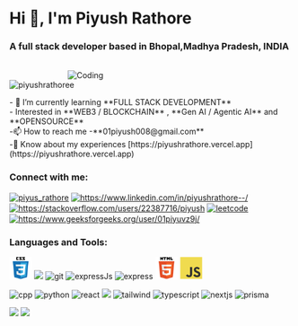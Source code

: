 </div>

<h1 align="left">Hi 👋, I'm Piyush Rathore</h1>
<h3 align="left">
  A full stack developer based in Bhopal,Madhya Pradesh, INDIA
</h3>
<br />
<img
  align="right"
  alt="Coding"
  width="400"
  src="https://camo.githubusercontent.com/2366b34bb903c09617990fb5fff4622f3e941349e846ddb7e73df872a9d21233/68747470733a2f2f63646e2e6472696262626c652e636f6d2f75736572732f3733303730332f73637265656e73686f74732f363538313234332f6176656e746f2e676966"
/>
<p align="left">
  <img
    src="https://komarev.com/ghpvc/?username=piyushrathoree&label=Profile%20views&color=0e75b6&style=flat"
    alt="piyushrathoree "
  />
</p>
<span>- 🌱 I’m currently learning **FULL STACK DEVELOPMENT** </span></br><span> - Interested in **WEB3 / BLOCKCHAIN** , **Gen AI / Agentic AI** and **OPENSOURCE**</span></br>
-📫 How to reach me -**01piyush008@gmail.com** </br>-📄
Know about my experiences
[https://piyushrathore.vercel.app](https://piyushrathore.vercel.app) 


<h3 align="left">Connect with me:</h3>
<p align="left">
  <a href="https://twitter.com/piyus_rathore" target="blank"
    ><img
      align="center"
      src="https://raw.githubusercontent.com/rahuldkjain/github-profile-readme-generator/master/src/images/icons/Social/twitter.svg"
      alt="piyus_rathore"
      height="30"
      width="40"
  /></a>
  <a
    href="https://www.linkedin.com/in/piyushrathore--/"
    target="blank"
    ><img
      align="center"
      src="https://raw.githubusercontent.com/rahuldkjain/github-profile-readme-generator/master/src/images/icons/Social/linked-in-alt.svg"
      alt="https://www.linkedin.com/in/piyushrathore--/"
      height="30"
      width="40"
  /></a>
  <a
    href="https://stackoverflow.com/users/22387716/piyush"
    target="blank"
    ><img
      align="center"
      src="https://raw.githubusercontent.com/rahuldkjain/github-profile-readme-generator/master/src/images/icons/Social/stack-overflow.svg"
      alt="https://stackoverflow.com/users/22387716/piyush"
      height="30"
      width="40"
  /></a>
  <a
    href="https://leetcode.com/u/PIYUS008/"
    target="blank"
    ><img
      align="center"
      src="https://img.icons8.com/?size=100&id=wDGo581Ea5Nf&format=png&color=fafafa"
      alt="leetcode"
      height="30"
      width="40"
  /></a>
  <a
    href="https://www.geeksforgeeks.org/user/01piyuvz9j/"
    target="blank"
    ><img
      align="center"
      src="https://raw.githubusercontent.com/rahuldkjain/github-profile-readme-generator/master/src/images/icons/Social/geeks-for-geeks.svg"
      alt="https://www.geeksforgeeks.org/user/01piyuvz9j/"
      height="30"
      width="40"
  /></a>
</p>
<h3 align="left">Languages and Tools:</h3>
<p align="left">
  <img
    src="https://raw.githubusercontent.com/devicons/devicon/master/icons/css3/css3-original-wordmark.svg"
    alt="css3"
    width="40"
    height="40"
  />
  <img src="https://img.icons8.com/?size=48&id=54087&format=png" height="40" />
  <img
    src="https://www.vectorlogo.zone/logos/git-scm/git-scm-icon.svg"
    alt="git"
    width="40"
    height="40"
  />
 <img src="https://img.icons8.com/?size=100&id=WNoJgbzDr3i2&format=png&color=000000"  
     alt="expressJs"
    width="40"
    height="40">
 <img src="https://voyager.postman.com/logo/postman-logo-icon-orange.svg" alt="express" height="40">
  <img
    src="https://raw.githubusercontent.com/devicons/devicon/master/icons/html5/html5-original-wordmark.svg"
    alt="html5"
    width="40"
    height="40"
  />
   <img
    src="https://raw.githubusercontent.com/devicons/devicon/master/icons/javascript/javascript-original.svg"
    alt="javascript"
    width="40"
    height="40"
  />
  
  <img
    src="https://img.icons8.com/?size=100&id=40669&format=png&color=000000"
    alt="cpp"
    width="40"
    height="40"
  />
    <img
    src="https://img.icons8.com/?size=100&id=hGdCwhSHUe6L&format=png&color=000000"
    alt="python"
    width="40"
    height="40"
  />
  <img src="https://imgs.search.brave.com/UH41hw6s-Q0xDq2hWu-oE_lFgBYKN7wrcokBbVhK2E0/rs:fit:32:32:1:0/g:ce/aHR0cDovL2Zhdmlj/b25zLnNlYXJjaC5i/cmF2ZS5jb20vaWNv/bnMvNjdjMjVlZmYz/MDU2NTQ5NTE1NWNl/M2Q0NDZjMTkzODY3/OGY5ZmM3YzE4NGRk/ZjNkYmUyNzRkM2Ex/NGQ0ZmZkOS9yZWFj/dC5kZXYv" alt="react" height="40">
  <img src="https://img.icons8.com/?size=48&id=74402&format=png" height="40" />
  <img
    src="https://img.icons8.com/?size=48&id=CIAZz2CYc6Kc&format=png"
    alt="tailwind"
    width="40"
    height="40"
  />
   <img
    src="https://cdn-icons-png.flaticon.com/512/5968/5968381.png"
    alt="typescript"
    width="40"
    height="40"
  />
  <img
    src="https://img.icons8.com/?size=100&id=yUdJlcKanVbh&format=png&color=111111"
    alt="nextjs"
    width="44"
    height="44"
  />
  <img
    src="https://img.icons8.com/?size=100&id=YKKmRFS8Utmm&format=png&color=000000"
    alt="prisma"
    width="44"
    height="44"
  />
  
</p>

<img src="https://github-readme-stats.vercel.app/api?username=Piyushrathoree&theme=dark&hide_border=false&include_all_commits=false&count_private=false">
<a href="http://www.github.com/Piyushrathoree"><img src="https://github-readme-streak-stats.herokuapp.com/?user=Piyushrathoree&stroke=ffffff&background=1c1917&ring=0891b2&fire=0891b2&currStreakNum=ffffff&currStreakLabel=0891b2&sideNums=ffffff&sideLabels=ffffff&dates=ffffff&hide_border=true" /></a>

